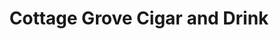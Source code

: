 ---
title: "Cottage Grove Cigar and Drink"
url: /cottage-grove/cottage-grove-cigar-and-drink/
shop: Spirituosen
---